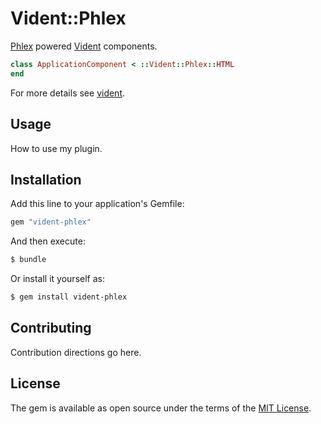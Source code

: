 # Vident::Phlex

[Phlex](https://phlex.fun/) powered [Vident](https://github.com/stevegeek/vident) components.

```ruby
class ApplicationComponent < ::Vident::Phlex::HTML
end
```

For more details see [vident](https://github.com/stevegeek/vident).

## Usage
How to use my plugin.

## Installation
Add this line to your application's Gemfile:

```ruby
gem "vident-phlex"
```

And then execute:
```bash
$ bundle
```

Or install it yourself as:
```bash
$ gem install vident-phlex
```

## Contributing
Contribution directions go here.

## License
The gem is available as open source under the terms of the [MIT License](https://opensource.org/licenses/MIT).
